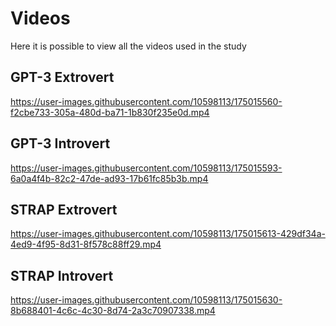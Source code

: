 # Videos
Here it is possible to view all the videos used in the study

## GPT-3 Extrovert

https://user-images.githubusercontent.com/10598113/175015560-f2cbe733-305a-480d-ba71-1b830f235e0d.mp4

## GPT-3 Introvert

https://user-images.githubusercontent.com/10598113/175015593-6a0a4f4b-82c2-47de-ad93-17b61fc85b3b.mp4

## STRAP Extrovert

https://user-images.githubusercontent.com/10598113/175015613-429df34a-4ed9-4f95-8d31-8f578c88ff29.mp4

## STRAP Introvert

https://user-images.githubusercontent.com/10598113/175015630-8b688401-4c6c-4c30-8d74-2a3c70907338.mp4

